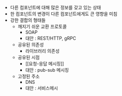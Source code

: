 - 다른 컴포넌트에 대해 많은 정보를 갖고 있는 상태
- 한 컴포넌트의 변경이 다른 컴포넌트에게도 큰 영향을 미침
- 강한 결합의 형태들
	- 깨지기 쉬운 교환 프로토콜  
		- SOAP
		- 대안 : REST/HTTP, gRPC
	- 공유된 의존성
		- 라이브러리 의존성
	- 공유된 시점
		- [[요청-응답 메시징]]
		- 대안 : pub-sub 메시징
	- 고정된 주소
		- DNS
		- 대안 : 서비스메시